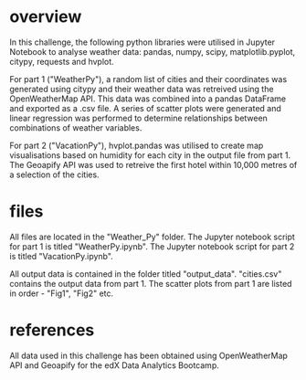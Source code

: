 # overview
In this challenge, the following python libraries were utilised in Jupyter Notebook to analyse weather data: pandas, numpy, scipy, matplotlib.pyplot, citypy, requests and hvplot.

For part 1 ("WeatherPy"), a random list of cities and their coordinates was generated using citypy and their weather data was retreived using the OpenWeatherMap API. This data was combined into a pandas DataFrame and exported as a .csv file. A series of scatter plots were generated and linear regression was performed to determine relationships between combinations of weather variables.

For part 2 ("VacationPy"), hvplot.pandas was utilised to create map visualisations based on humidity for each city in the output file from part 1. The Geoapify API was used to retreive the first hotel within 10,000 metres of a selection of the cities.

# files
All files are located in the "Weather_Py" folder.
The Jupyter notebook script for part 1 is titled "WeatherPy.ipynb".
The Jupyter notebook script for part 2 is titled "VacationPy.ipynb".

All output data is contained in the folder titled "output_data".
"cities.csv" contains the output data from part 1.
The scatter plots from part 1 are listed in order - "Fig1", "Fig2" etc.

# references
All data used in this challenge has been obtained using OpenWeatherMap API and Geoapify for the edX Data Analytics Bootcamp.
